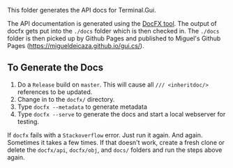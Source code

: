 This folder generates the API docs for Terminal.Gui. 

The API documentation is generated using the [DocFX tool](https://github.com/dotnet/docfx). The output of docfx gets put into the `./docs` folder which is then checked in. The `./docs` folder is then picked up by Github Pages and published to Miguel's Github Pages (https://migueldeicaza.github.io/gui.cs/).

## To Generate the Docs

1. Do a `Release` build on `master`. This will cause all `/// <inheritdoc/>` references to be updated.
2. Change in to the `docfx/` directory.
3. Type `docfx --metadata` to generate metadata
4. Type `docfx --serve` to generate the docs and start a local webserver for testing.

If `docfx` fails with a `Stackoverflow` error. Just run it again. And again. Sometimes it takes a few times. If that doesn't work, create a fresh clone or delete the `docfx/api`, `docfx/obj`, and `docs/` folders and run the steps above again.
